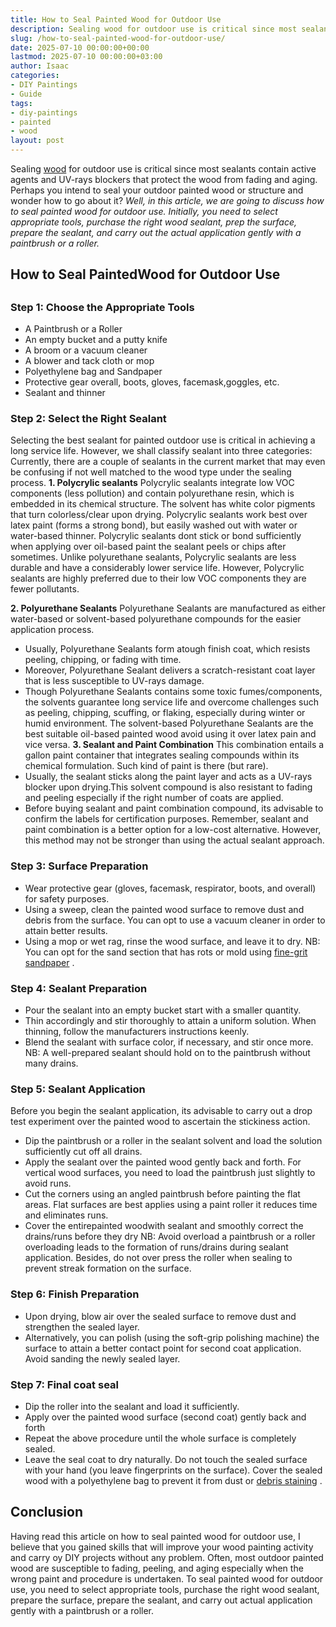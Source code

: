 ```yaml
---
title: How to Seal Painted Wood for Outdoor Use
description: Sealing wood for outdoor use is critical since most sealants contain active agents and UV-rays blockers that protect the wood from fading and aging.
slug: /how-to-seal-painted-wood-for-outdoor-use/
date: 2025-07-10 00:00:00+00:00
lastmod: 2025-07-10 00:00:00+03:00
author: Isaac
categories:
- DIY Paintings
- Guide
tags:
- diy-paintings
- painted
- wood
layout: post
---
```

Sealing [wood](https://pestpolicy.com/can-you-use-acrylic-paint-on-wood/) for outdoor use is critical since most sealants contain active agents and UV-rays blockers that protect the wood from fading and aging. Perhaps you intend to seal your outdoor painted wood or structure and wonder how to go about it?
*Well, in this article, we are going to discuss how to seal painted wood for outdoor use. Initially, you need to select appropriate tools, purchase the right wood sealant, prep the surface, prepare the sealant, and carry out the actual application gently with a paintbrush or a roller.*
## How to Seal PaintedWood for Outdoor Use
## 
### Step 1: Choose the Appropriate Tools
- A Paintbrush or a Roller
- An empty bucket and a putty knife
- A broom or a vacuum cleaner
- A blower and tack cloth or mop
- Polyethylene bag and Sandpaper
- Protective gear  overall, boots, gloves, facemask,goggles, etc.
- Sealant and thinner
### Step 2: Select the Right Sealant
Selecting the best sealant for painted outdoor use is critical in achieving a long service life. However, we shall
classify sealant
into three categories:
Currently, there are a couple of sealants in the current market that may even be confusing if not well matched to the wood type under the sealing process.
**1. Polycrylic sealants**
Polycrylic sealants integrate low VOC components (less pollution) and contain polyurethane resin, which is embedded in its chemical structure. The solvent has white color pigments that turn colorless/clear upon drying.
Polycrylic sealants work best over latex paint (forms a strong bond), but easily washed out with water or water-based thinner.
Polycrylic sealants dont stick or bond sufficiently when applying over oil-based paint  the sealant peels or chips after sometimes.
Unlike polyurethane sealants,
Polycrylic sealants
are less durable and have a considerably lower service life.
However, Polycrylic sealants are highly preferred due to their low VOC components  they are fewer pollutants.

**2. Polyurethane Sealants**
Polyurethane Sealants are manufactured as either water-based or solvent-based polyurethane compounds for the easier application process.
- Usually, Polyurethane Sealants form atough finish coat, which resists peeling, chipping, or fading with time.
- Moreover, Polyurethane Sealant delivers a scratch-resistant coat layer that is less susceptible to UV-rays damage.
- Though Polyurethane Sealants contains some toxic fumes/components, the solvents guarantee long service life and overcome challenges such as peeling, chipping, scuffing, or flaking, especially during winter or humid environment.
The solvent-based Polyurethane Sealants are the best suitable oil-based painted wood  avoid using it over latex pain and vice versa.
**3. Sealant and Paint Combination**
This combination entails a gallon paint container that integrates sealing compounds within its chemical formulation. Such kind of paint is there (but rare).
- Usually, the sealant sticks along the paint layer and acts as a UV-rays blocker upon drying.This solvent compound is also resistant to fading and peeling especially if the right number of coats are applied.
- Before buying sealant and paint combination compound, its advisable to confirm the labels for certification purposes.
Remember, sealant and paint combination is a better option for a low-cost alternative. However, this method may not be stronger than using the actual sealant approach.
### Step 3: Surface Preparation
- Wear protective gear (gloves, facemask, respirator, boots, and overall) for safety purposes.
- Using a sweep, clean the painted wood surface to remove dust and debris from the surface. You can opt to use a vacuum cleaner in order to attain better results.
- Using a mop or wet rag, rinse the wood surface, and leave it to dry.
NB: You can opt for the sand section that has rots or mold using
[fine-grit sandpaper](https://pestpolicy.com/what-grit-sandpaper-for-primer-before-paint/)
.
### Step 4: Sealant Preparation
- Pour the sealant into an empty bucket  start with a smaller quantity.
- Thin accordingly and stir thoroughly to attain a uniform solution. When thinning, follow the manufacturers instructions keenly.
- Blend the sealant with surface color, if necessary, and stir once more.
NB: A well-prepared sealant should hold on to the paintbrush without many drains.

### Step 5: Sealant Application
Before you begin the sealant application, its advisable to carry out a drop test experiment over the painted wood to ascertain the stickiness action.
- Dip the paintbrush or a roller in the sealant solvent and load the solution sufficiently  cut off all drains.
- Apply the sealant over the painted wood gently  back and forth. For vertical wood surfaces, you need to load the paintbrush just slightly to avoid runs.
- Cut the corners using an angled paintbrush before painting the flat areas. Flat surfaces are best applies using a paint roller  it reduces time and eliminates runs.
- Cover the entirepainted woodwith sealant and smoothly correct the drains/runs before they dry
NB: Avoid overload a paintbrush or a roller  overloading leads to the formation of runs/drains during sealant application. Besides, do not over press the roller when sealing to prevent streak formation on the surface.
### Step 6: Finish Preparation
- Upon drying, blow air over the sealed surface to remove dust and strengthen the sealed layer.
- Alternatively, you can polish (using the soft-grip polishing machine) the surface to attain a better contact point for second coat application.
Avoid sanding the newly sealed layer.
### Step 7: Final coat seal
- Dip the roller into the sealant and load it sufficiently.
- Apply over the painted wood surface (second coat) gently  back and forth
- Repeat the above procedure until the whole surface is completely sealed.
- Leave the seal coat to dry naturally.
Do not touch the sealed surface with your hand (you leave fingerprints on the surface).
Cover the sealed wood with a polyethylene bag to prevent it from dust or
[debris staining](https://pestpolicy.com/varathane-fast-dry-wood-stain-reviews/)
.
## Conclusion
Having read this article on how to seal painted wood for outdoor use, I believe that you gained skills that will improve your wood painting activity and carry oy DIY projects without any problem.
Often, most outdoor painted wood are susceptible to fading, peeling, and aging especially when the wrong paint and procedure is undertaken.
To seal painted wood for outdoor use, you need to select appropriate tools, purchase the right wood sealant, prepare the surface, prepare the sealant, and carry out actual application gently with a paintbrush or a roller.
